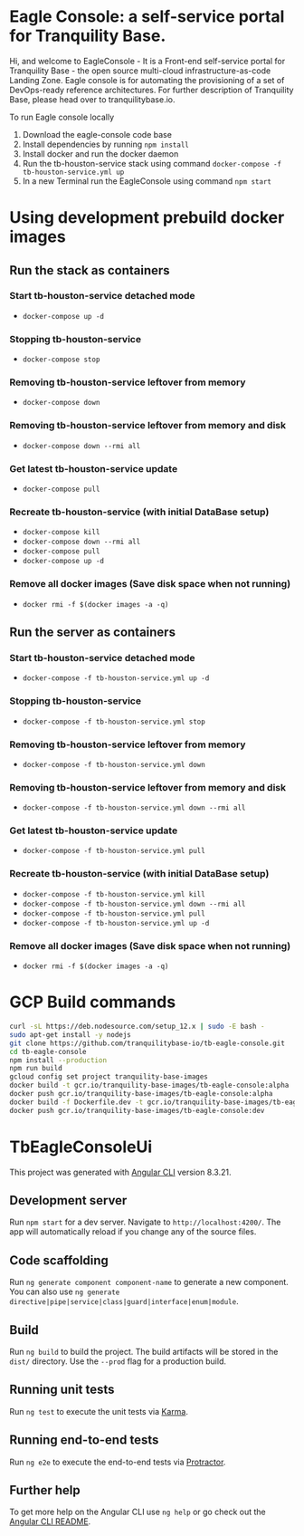 # Eagle Console: a self-service portal for Tranquility Base.

Hi, and welcome to EagleConsole  - It is a Front-end self-service portal for Tranquility Base - the open source multi-cloud infrastructure-as-code Landing Zone. Eagle console is for automating the provisioning of a set of DevOps-ready reference architectures. For further description of Tranquility Base, please head over to tranquilitybase.io.


To run Eagle console locally

1. Download the eagle-console code base
2. Install dependencies by running  `npm install`
3. Install docker and run the docker daemon
4. Run the tb-houston-service stack using command `docker-compose -f tb-houston-service.yml up`
5. In a new Terminal run the EagleConsole using command `npm start`

# Using development prebuild docker images

## Run the stack as containers

### Start tb-houston-service detached mode
* `docker-compose up -d`

### Stopping tb-houston-service
* `docker-compose stop`

### Removing tb-houston-service leftover from memory
* `docker-compose down`

### Removing tb-houston-service leftover from memory and disk
* `docker-compose down --rmi all`

### Get latest tb-houston-service update
* `docker-compose pull`

### Recreate tb-houston-service (with initial DataBase setup)
* `docker-compose kill`
* `docker-compose down --rmi all`
* `docker-compose pull`
* `docker-compose up -d`

### Remove all docker images (Save disk space when not running)
* `docker rmi -f $(docker images -a -q)`

## Run the server as containers

### Start tb-houston-service detached mode
* `docker-compose -f tb-houston-service.yml up -d`

### Stopping tb-houston-service
* `docker-compose -f tb-houston-service.yml stop`

### Removing tb-houston-service leftover from memory
* `docker-compose -f tb-houston-service.yml down`

### Removing tb-houston-service leftover from memory and disk
* `docker-compose -f tb-houston-service.yml down --rmi all`

### Get latest tb-houston-service update
* `docker-compose -f tb-houston-service.yml pull`

### Recreate tb-houston-service (with initial DataBase setup)
* `docker-compose -f tb-houston-service.yml kill`
* `docker-compose -f tb-houston-service.yml down --rmi all`
* `docker-compose -f tb-houston-service.yml pull`
* `docker-compose -f tb-houston-service.yml up -d`

### Remove all docker images (Save disk space when not running)
* `docker rmi -f $(docker images -a -q)`

# GCP Build commands

```sh
curl -sL https://deb.nodesource.com/setup_12.x | sudo -E bash -
sudo apt-get install -y nodejs
git clone https://github.com/tranquilitybase-io/tb-eagle-console.git
cd tb-eagle-console
npm install --production
npm run build
gcloud config set project tranquility-base-images
docker build -t gcr.io/tranquility-base-images/tb-eagle-console:alpha .
docker push gcr.io/tranquility-base-images/tb-eagle-console:alpha
docker build -f Dockerfile.dev -t gcr.io/tranquility-base-images/tb-eagle-console:dev .
docker push gcr.io/tranquility-base-images/tb-eagle-console:dev
```

# TbEagleConsoleUi

This project was generated with [Angular CLI](https://github.com/angular/angular-cli) version 8.3.21.

## Development server

Run `npm start` for a dev server. Navigate to `http://localhost:4200/`. The app will automatically reload if you change any of the source files.

## Code scaffolding

Run `ng generate component component-name` to generate a new component. You can also use `ng generate directive|pipe|service|class|guard|interface|enum|module`.

## Build

Run `ng build` to build the project. The build artifacts will be stored in the `dist/` directory. Use the `--prod` flag for a production build.

## Running unit tests

Run `ng test` to execute the unit tests via [Karma](https://karma-runner.github.io).

## Running end-to-end tests

Run `ng e2e` to execute the end-to-end tests via [Protractor](http://www.protractortest.org/).

## Further help

To get more help on the Angular CLI use `ng help` or go check out the [Angular CLI README](https://github.com/angular/angular-cli/blob/master/README.md).

